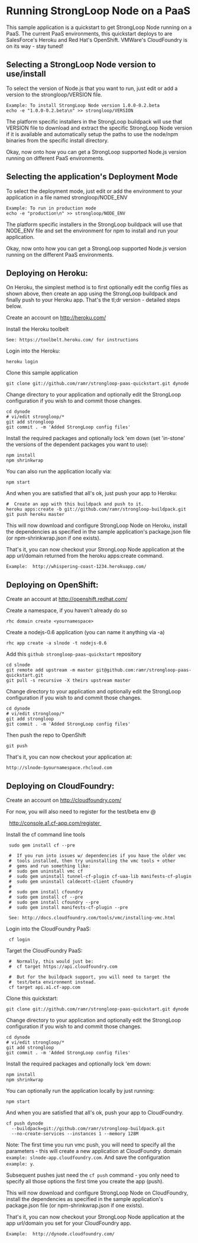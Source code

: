 Running StrongLoop Node on a PaaS
=================================
This sample application is a quickstart to get StrongLoop Node running
on a PaaS. The current PaaS environments, this quickstart deploys to are
SalesForce's Heroku and Red Hat's OpenShift.
VMWare's CloudFoundry is on its way - stay tuned!

Selecting a StrongLoop Node version to use/install
--------------------------------------------------

To select the version of Node.js that you want to run, just edit or add
a version to the strongloop/VERSION file.

    Example: To install StrongLoop Node version 1.0.0-0.2.beta
    echo -e "1.0.0-0.2.beta\n" >> strongloop/VERSION

The platform specific installers in the StrongLoop buildpack will use that
VERSION file to download and extract the specific StrongLoop Node version
if it is available and automatically setup the paths to use the node/npm
binaries from the specific install directory.

Okay, now onto how you can get a StrongLoop supported Node.js version
running on different PaaS environments.


Selecting the application's Deployment Mode
-------------------------------------------
To select the deployment mode, just edit or add the environment to your
application in a file named strongloop/NODE_ENV

    Example: To run in production mode
    echo -e "production\n" >> strongloop/NODE_ENV

The platform specific installers in the StrongLoop buildpack will use that
NODE_ENV file and set the environment for npm to install and run
your application.

Okay, now onto how you can get a StrongLoop supported Node.js version
running on the different PaaS environments.


Deploying on Heroku:
--------------------
On Heroku, the simplest method is to first optionally edit the config
files as shown above, then create an app using the StrongLoop buildpack
and finally push to your Heroku app. That's the tl;dr version - detailed
steps below.

Create an account on http://heroku.com/

Install the Heroku toolbelt

    See: https://toolbelt.heroku.com/ for instructions

Login into the Heroku:

    heroku login

Clone this sample application

    git clone git://github.com/ramr/strongloop-paas-quickstart.git dynode

Change directory to your application and optionally edit the StrongLoop
configuration if you wish to and commit those changes.

    cd dynode
    # vi/edit strongloop/*
    git add strongloop
    git commit . -m 'Added StrongLoop config files'

Install the required packages and optionally lock 'em down (set 'in-stone'
the versions of the dependent packages you want to use):

    npm install
    npm shrinkwrap

You can also run the application locally via:

    npm start

And when you are satisfied that all's ok, just push your app to Heroku:

    #  Create an app with this buildpack and push to it.
    heroku apps:create -b git://github.com/ramr/strongloop-buildpack.git
    git push heroku master

This will now download and configure StrongLoop Node on Heroku, install
the dependencies as specified in the sample application's package.json
file (or npm-shrinkwrap.json if one exists).

That's it, you can now checkout your StrongLoop Node application at the
app url/domain returned from the heroku apps:create command.

    Example:  http://whispering-coast-1234.herokuapp.com/


Deploying on OpenShift:
-----------------------

Create an account at http://openshift.redhat.com/

Create a namespace, if you haven't already do so

    rhc domain create <yournamespace>

Create a nodejs-0.6 application (you can name it anything via -a)

    rhc app create -a slnode -t nodejs-0.6

Add this `github strongloop-paas-quickstart` repository

    cd slnode
    git remote add upstream -m master git@github.com:ramr/strongloop-paas-quickstart.git
    git pull -s recursive -X theirs upstream master

Change directory to your application and optionally edit the StrongLoop
configuration if you wish to and commit those changes.

    cd dynode
    # vi/edit strongloop/*
    git add strongloop
    git commit . -m 'Added StrongLoop config files'

Then push the repo to OpenShift

    git push

That's it, you can now checkout your application at:

    http://slnode-$yournamespace.rhcloud.com


Deploying on CloudFoundry:
--------------------------

Create an account on http://cloudfoundry.com/

For now, you will also need to register for the test/beta env @

    http://console.a1.cf-app.com/register 


Install the cf command line tools

     sudo gem install cf --pre

     #  If you run into issues w/ dependencies if you have the older vmc
     #  tools installed, then try uninstalling the vmc tools + other
     #  gems and run something like:
     #  sudo gem uninstall vmc cf
     #  sudo gem uninstall tunnel-cf-plugin cf-uaa-lib manifests-cf-plugin
     #  sudo gem uninstall caldecott-client cfoundry
     #
     #  sudo gem install cfoundry
     #  sudo gem install cf --pre
     #  sudo gem install cfoundry --pre
     #  sudo gem install manifests-cf-plugin --pre

     See: http://docs.cloudfoundry.com/tools/vmc/installing-vmc.html

Login into the CloudFoundry PaaS:

     cf login

Target the CloudFoundry PaaS:

     #  Normally, this would just be:
     #  cf target https://api.cloudfoundry.com

     #  But for the buildpack support, you will need to target the
     #  test/beta environment instead.
     cf target api.a1.cf-app.com

Clone this quickstart:

    git clone git://github.com/ramr/strongloop-paas-quickstart.git dynode

Change directory to your application and optionally edit the StrongLoop
configuration if you wish to and commit those changes.

    cd dynode
    # vi/edit strongloop/*
    git add strongloop
    git commit . -m 'Added StrongLoop config files'

Install the required packages and optionally lock 'em down:

    npm install
    npm shrinkwrap

You can optionally run the application locally by just running:

    npm start

And when you are satisfied that all's ok, push your app to CloudFoundry.

    cf push dynode
      --buildpack=git://github.com/ramr/strongloop-buildpack.git
      --no-create-services --instances 1 --memory 128M

Note:  The first time you run vmc push, you will need to specify all the
       parameters - this will create a new application at CloudFoundry.
       domain `example: slnode-app.cloudfoundry.com`.
       And save the configuration `example: y`.

Subsequent pushes just need the `cf push` command - you only need to
specify all those options the first time you create the app (push).

This will now download and configure StrongLoop Node on CloudFoundry,
install the dependencies as specified in the sample application's
package.json file (or npm-shrinkwrap.json if one exists).

That's it, you can now checkout your StrongLoop Node application at the
app url/domain you set for your CloudFoundry app.

    Example:  http://dynode.cloudfoundry.com/


